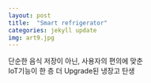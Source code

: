 ```yaml
---
layout: post
title:  "Smart refrigerator"
categories: jekyll update
img: art9.jpg
---
```


단순한 음식 저장이 아닌, 사용자의 편의에 맞춘     
IoT기능이 한 층 더 Upgrade된 냉장고 탄생   
 
